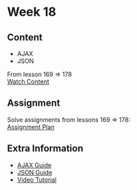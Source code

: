 # Week 18

## Content

- AJAX  
- JSON  

From lesson 169 ⇒ 178  
[Watch Content](https://www.youtube.com/watch?v=GM6dQBmc-Xg&list=PLDoPjvoNmBAx3kiplQR_oeDqLDBUDYwVv)

## Assignment

Solve assignments from lessons 169 ⇒ 178:  
[Assignment Plan](https://elzero.org/study/javascript-bootcamp-2021-study-plan/)

## Extra Information

- [AJAX Guide](https://www.geeksforgeeks.org/ajax/)  
- [JSON Guide](https://developer.mozilla.org/en-US/docs/Web/JavaScript/Reference/Global_Objects/JSON)  
- [Video Tutorial](https://www.youtube.com/watch?v=UVzRRR2CkAk)
